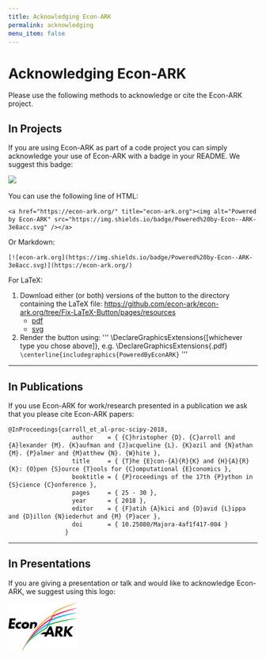 ```yaml
---
title: Acknowledging Econ-ARK
permalink: acknowledging
menu_item: false
---
```

# Acknowledging Econ-ARK

Please use the following methods to acknowledge or cite the Econ-ARK project.

In Projects
-----------

If you are using Econ-ARK as part of a code project you can simply acknowledge your use of Econ-ARK with a badge in your README. We suggest this badge:

![](https://img.shields.io/badge/Powered%20by-Econ--ARK-3e8acc.svg)

You can use the following line of HTML:

    <a href="https://econ-ark.org/" title="econ-ark.org"><img alt="Powered by Econ-ARK" src="https://img.shields.io/badge/Powered%20by-Econ--ARK-3e8acc.svg" /></a>

Or Markdown:

    [![econ-ark.org](https://img.shields.io/badge/Powered%20by-Econ--ARK-3e8acc.svg)](https://econ-ark.org/)
    

For LaTeX:

1. Download either (or both) versions of the button to the directory containing the LaTeX file:
https://github.com/econ-ark/econ-ark.org/tree/Fix-LaTeX-Button/pages/resources
    * [pdf](https://github.com/econ-ark/econ-ark.org/raw/master/pages/resources/PoweredByEconARK.pdf)
    * [svg](https://github.com/econ-ark/econ-ark.org/raw/master/pages/resources/PoweredByEconARK.svg)
1. Render the button using:
'''
\DeclareGraphicsExtensions{[whichever type you chose above]}, e.g. \DeclareGraphicsExtensions{.pdf}
`\centerline{includegraphics{PoweredByEconARK}`
'''
    
------------------------------------------------------------------------

In Publications
---------------

If you use Econ-ARK for work/research presented in a publication we ask that you please cite Econ-ARK papers:

    @InProceedings{carroll_et_al-proc-scipy-2018,
                      author    = { {C}hristopher {D}. {C}arroll and {A}lexander {M}. {K}aufman and {J}acqueline {L}. {K}azil and {N}athan {M}. {P}almer and {M}atthew {N}. {W}hite },
                      title     = { {T}he {E}con-{A}{R}{K} and {H}{A}{R}{K}: {O}pen {S}ource {T}ools for {C}omputational {E}conomics },
                      booktitle = { {P}roceedings of the 17th {P}ython in {S}cience {C}onference },
                      pages     = { 25 - 30 },
                      year      = { 2018 },
                      editor    = { {F}atih {A}kici and {D}avid {L}ippa and {D}illon {N}iederhut and {M} {P}acer },
                      doi       = { 10.25080/Majora-4af1f417-004 }
                    }

------------------------------------------------------------------------

In Presentations
----------------

If you are giving a presentation or talk and would like to acknowledge Econ-ARK, we suggest using this logo:

![](assets/img/econ-ark-logo-small.png)
